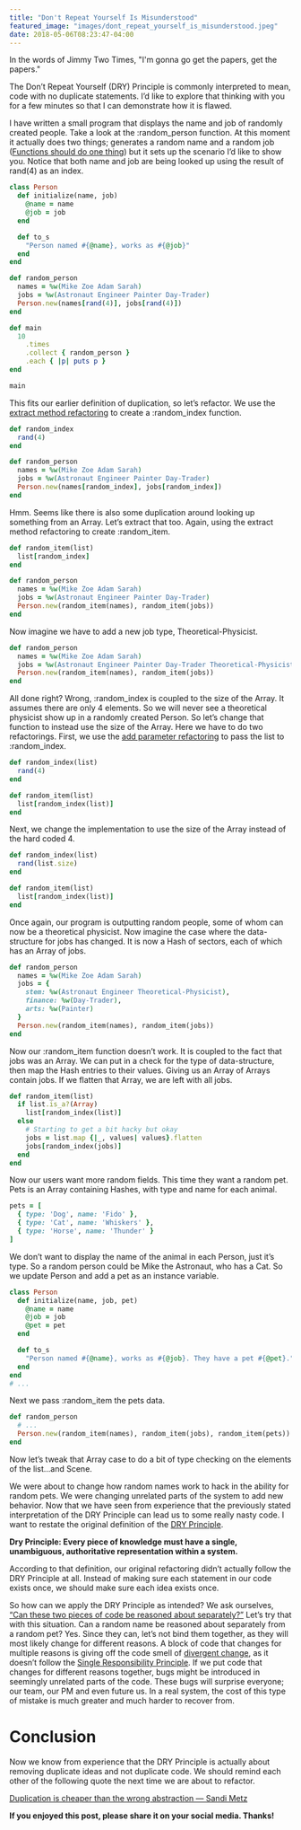 ```yaml
---
title: "Don't Repeat Yourself Is Misunderstood"
featured_image: "images/dont_repeat_yourself_is_misunderstood.jpeg"
date: 2018-05-06T08:23:47-04:00
---
```


In the words of Jimmy Two Times, "I'm gonna go get the papers, get the papers."

The Don’t Repeat Yourself (DRY) Principle is commonly interpreted to mean, code with no duplicate statements. I’d like to explore that thinking with you for a few minutes so that I can demonstrate how it is flawed.

I have written a small program that displays the name and job of randomly created people. Take a look at the :random_person function. At this moment it actually does two things; generates a random name and a random job ([Functions should do one thing](https://sites.google.com/site/unclebobconsultingllc/one-thing-extract-till-you-drop)) but it sets up the scenario I’d like to show you. Notice that both name and job are being looked up using the result of rand(4) as an index.

```ruby
class Person
  def initialize(name, job)
    @name = name
    @job = job
  end

  def to_s
    "Person named #{@name}, works as #{@job}"
  end
end

def random_person
  names = %w(Mike Zoe Adam Sarah)
  jobs = %w(Astronaut Engineer Painter Day-Trader)
  Person.new(names[rand(4)], jobs[rand(4)])
end

def main
  10
    .times
    .collect { random_person }
    .each { |p| puts p }
end

main
```

This fits our earlier definition of duplication, so let’s refactor. We use the [extract method refactoring](https://sourcemaking.com/refactoring/extract-method) to create a :random_index function.

```ruby
def random_index
  rand(4)
end

def random_person
  names = %w(Mike Zoe Adam Sarah)
  jobs = %w(Astronaut Engineer Painter Day-Trader)
  Person.new(names[random_index], jobs[random_index])
end
```

Hmm. Seems like there is also some duplication around looking up something from an Array. Let’s extract that too. Again, using the extract method refactoring to create :random_item.

```ruby
def random_item(list)
  list[random_index]
end

def random_person
  names = %w(Mike Zoe Adam Sarah)
  jobs = %w(Astronaut Engineer Painter Day-Trader)
  Person.new(random_item(names), random_item(jobs))
end
```

Now imagine we have to add a new job type, Theoretical-Physicist.

```ruby
def random_person
  names = %w(Mike Zoe Adam Sarah)
  jobs = %w(Astronaut Engineer Painter Day-Trader Theoretical-Physicist)
  Person.new(random_item(names), random_item(jobs))
end
```

All done right? Wrong, :random_index is coupled to the size of the Array. It assumes there are only 4 elements. So we will never see a theoretical physicist show up in a randomly created Person. So let’s change that function to instead use the size of the Array. Here we have to do two refactorings. First, we use the [add parameter refactoring](https://sourcemaking.com/refactoring/add-parameter) to pass the list to :random_index.

```ruby
def random_index(list)
  rand(4)
end

def random_item(list)
  list[random_index(list)]
end
```

Next, we change the implementation to use the size of the Array instead of the hard coded 4.

```ruby
def random_index(list)
  rand(list.size)
end

def random_item(list)
  list[random_index(list)]
end
```

Once again, our program is outputting random people, some of whom can now be a theoretical physicist. Now imagine the case where the data-structure for jobs has changed. It is now a Hash of sectors, each of which has an Array of jobs.

```ruby
def random_person
  names = %w(Mike Zoe Adam Sarah)
  jobs = {
    stem: %w(Astronaut Engineer Theoretical-Physicist),
    finance: %w(Day-Trader),
    arts: %w(Painter)
  }
  Person.new(random_item(names), random_item(jobs))
end
```

Now our :random_item function doesn’t work. It is coupled to the fact that jobs was an Array. We can put in a check for the type of data-structure, then map the Hash entries to their values. Giving us an Array of Arrays contain jobs. If we flatten that Array, we are left with all jobs.

```ruby
def random_item(list)
  if list.is_a?(Array)
    list[random_index(list)]
  else
    # Starting to get a bit hacky but okay
    jobs = list.map {|_, values| values}.flatten
    jobs[random_index(jobs)]
  end
end
```

Now our users want more random fields. This time they want a random pet. Pets is an Array containing Hashes, with type and name for each animal.

```ruby
pets = [
  { type: 'Dog', name: 'Fido' },
  { type: 'Cat', name: 'Whiskers' },
  { type: 'Horse', name: 'Thunder' }
]
```

We don’t want to display the name of the animal in each Person, just it’s type. So a random person could be Mike the Astronaut, who has a Cat. So we update Person and add a pet as an instance variable.

```ruby
class Person
  def initialize(name, job, pet)
    @name = name
    @job = job
    @pet = pet
  end

  def to_s
    "Person named #{@name}, works as #{@job}. They have a pet #{@pet}."
  end
end
# ...
```

Next we pass :random_item the pets data.

```ruby
def random_person
  # ...
  Person.new(random_item(names), random_item(jobs), random_item(pets))
end
```

Now let’s tweak that Array case to do a bit of type checking on the elements of the list…and Scene.

We were about to change how random names work to hack in the ability for random pets. We were changing unrelated parts of the system to add new behavior. Now that we have seen from experience that the previously stated interpretation of the DRY Principle can lead us to some really nasty code. I want to restate the original definition of the [DRY Principle](http://wiki.c2.com/?DontRepeatYourself).

**Dry Principle: Every piece of knowledge must have a single, unambiguous, authoritative representation within a system.**

According to that definition, our original refactoring didn’t actually follow the DRY Principle at all. Instead of making sure each statement in our code exists once, we should make sure each idea exists once.

So how can we apply the DRY Principle as intended? We ask ourselves, [“Can these two pieces of code be reasoned about separately?”](https://m.facebook.com/notes/kent-beck/bits-clumps-and-just-right/792597974106402) Let’s try that with this situation. Can a random name be reasoned about separately from a random pet? Yes. Since they can, let’s not bind them together, as they will most likely change for different reasons. A block of code that changes for multiple reasons is giving off the code smell of [divergent change](https://refactoring.guru/smells/divergent-change), as it doesn’t follow the [Single Responsibility Principle](http://blog.cleancoder.com/uncle-bob/2014/05/08/SingleReponsibilityPrinciple.html). If we put code that changes for different reasons together, bugs might be introduced in seemingly unrelated parts of the code. These bugs will surprise everyone; our team, our PM and even future us. In a real system, the cost of this type of mistake is much greater and much harder to recover from.

# Conclusion

Now we know from experience that the DRY Principle is actually about removing duplicate ideas and not duplicate code. We should remind each other of the following quote the next time we are about to refactor.

[Duplication is cheaper than the wrong abstraction — Sandi Metz](https://www.sandimetz.com/blog/2016/1/20/the-wrong-abstraction)

**If you enjoyed this post, please share it on your social media. Thanks!**
